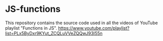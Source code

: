 # JS-functions
This repository contains the source code used in all the videos of  YouTube playlist "Functions in JS".   https://www.youtube.com/playlist?list=PLx5ByDxr9KYut_ZCQLuVVeZQQwJ93I55n
